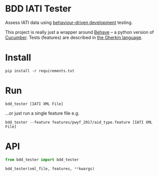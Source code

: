 # BDD IATI Tester

Assess IATI data using [behaviour-driven development](https://en.wikipedia.org/wiki/Behavior-driven_development) testing.

This project is really just a wrapper around [Behave](https://pythonhosted.org/behave/) – a python version of [Cucumber](https://cucumber.io). Tests (features) are described in [the Gherkin language](http://pythonhosted.org/behave/philosophy.html#the-gherkin-language).

# Install

```shell
pip install -r requirements.txt
```

# Run

```shell
bdd_tester [IATI XML File]
```

…or just run a single feature file e.g.

```shell
bdd_tester --feature features/pwyf_2017/aid_type.feature [IATI XML File]
```

# API

```python
from bdd_tester import bdd_tester

bdd_tester(xml_file, features, **kwargs)
```
